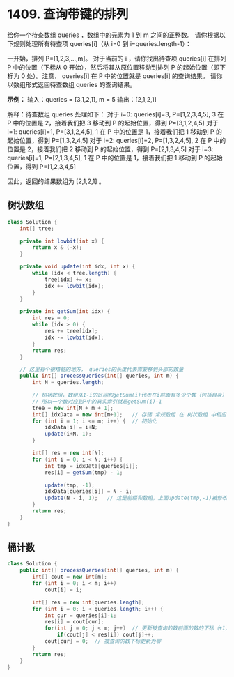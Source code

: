 # 1409. 查询带键的排列
给你一个待查数组 queries ，数组中的元素为 1 到 m 之间的正整数。 请你根据以下规则处理所有待查项 queries[i]（从 i=0 到 i=queries.length-1）：

一开始，排列 P=[1,2,3,...,m]。
对于当前的 i ，请你找出待查项 queries[i] 在排列 P 中的位置（下标从 0 开始），然后将其从原位置移动到排列 P 的起始位置（即下标为 0 处）。注意， queries[i] 在 P 中的位置就是 queries[i] 的查询结果。
请你以数组形式返回待查数组  queries 的查询结果。

**示例：**
输入：queries = [3,1,2,1], m = 5
输出：[2,1,2,1]

解释：待查数组 queries 处理如下：
对于 i=0: queries[i]=3, P=[1,2,3,4,5], 3 在 P 中的位置是 2，接着我们把 3 移动到 P 的起始位置，得到 P=[3,1,2,4,5]
对于 i=1: queries[i]=1, P=[3,1,2,4,5], 1 在 P 中的位置是 1，接着我们把 1 移动到 P 的起始位置，得到 P=[1,3,2,4,5]
对于 i=2: queries[i]=2, P=[1,3,2,4,5], 2 在 P 中的位置是 2，接着我们把 2 移动到 P 的起始位置，得到 P=[2,1,3,4,5]
对于 i=3: queries[i]=1, P=[2,1,3,4,5], 1 在 P 中的位置是 1，接着我们把 1 移动到 P 的起始位置，得到 P=[1,2,3,4,5]

因此，返回的结果数组为 [2,1,2,1] 。

## 树状数组
```java
class Solution {
    int[] tree;

    private int lowbit(int x) {
        return x & (-x);
    }

    private void update(int idx, int x) {
        while (idx < tree.length) {
            tree[idx] += x;
            idx += lowbit(idx);
        }
    }

    private int getSum(int idx) {
        int res = 0;
        while (idx > 0) {
            res += tree[idx];
            idx -= lowbit(idx);
        }
        return res;
    }

	// 这里有个很精髓的地方， queries的长度代表需要移到头部的数量
    public int[] processQueries(int[] queries, int m) {
        int N = queries.length;

        // 树状数组，数组从1-i的区间和getSum(i)代表在i前面有多少个数（包括自身）
        // 所以一个数对应到P中的真实索引就是getSum(i)-1
        tree = new int[N + m + 1];
        int[] idxData = new int[m+1];	// 存储 常规数组 在 树状数组 中相应的下标
        for (int i = 1; i <= m; i++) {	// 初始化
            idxData[i] = i+N;
            update(i+N, 1);
        }

        int[] res = new int[N];
        for (int i = 0; i < N; i++) {
            int tmp = idxData[queries[i]];
            res[i] = getSum(tmp) - 1;

            update(tmp, -1);
            idxData[queries[i]] = N - i;
            update(N - i, 1);	// 这是前缀和数组，上面update(tmp,-1)被修改的地方就抵消了
        }
        return res;
    }
}
```

## 桶计数
```java
class Solution {
    public int[] processQueries(int[] queries, int m) {
        int[] cout = new int[m];
        for (int i = 0; i < m; i++)
            cout[i] = i;

        int[] res = new int[queries.length];
        for (int i = 0; i < queries.length; i++) {
            int cur = queries[i]-1;
            res[i] = cout[cur];
            for(int j = 0; j < m; j++)	// 更新被查询的数前面的数的下标（+1）
                if(cout[j] < res[i]) cout[j]++;
            cout[cur] = 0;	// 被查询的数下标更新为零
        }
        return res;
    }
}
```